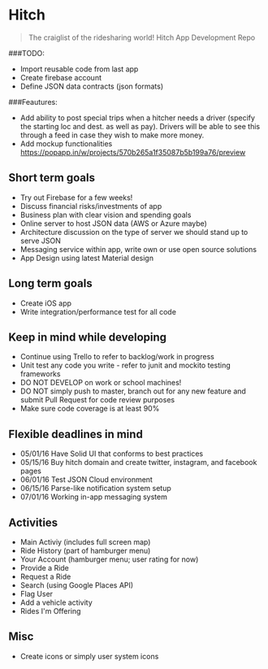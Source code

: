 # Hitch
> The craiglist of the ridesharing world!
Hitch App Development Repo

###TODO:
+ Import reusable code from last app
+ Create firebase account
+ Define JSON data contracts (json formats)

###Feautures:
+ Add ability to post special trips when a hitcher needs a driver (specify the starting loc and dest. as well as pay). Drivers will be able to see this through a feed in case they wish to make more money.
+ Add mockup functionalities https://popapp.in/w/projects/570b265a1f35087b5b199a76/preview


## Short term goals
+ Try out Firebase for a few weeks!
+ Discuss financial risks/investments of app
+ Business plan with clear vision and spending goals
+ Online server to host JSON data (AWS or Azure maybe)
+ Architecture discussion on the type of server we should stand up to serve JSON
+ Messaging service within app, write own or use open source solutions
+ App Design using latest Material design


## Long term goals
+ Create iOS app
+ Write integration/performance test for all code

## Keep in mind while developing
+ Continue using Trello to refer to backlog/work in progress
+ Unit test any code you write - refer to junit and mockito testing frameworks
+ DO NOT DEVELOP on work or school machines!
+ DO NOT simply push to master, branch out for any new feature and submit Pull Request for code review purposes
+ Make sure code coverage is at least 90%

## Flexible deadlines in mind
+ 05/01/16 Have Solid UI that conforms to best practices
+ 05/15/16 Buy hitch domain and create twitter, instagram, and facebook pages
+ 06/01/16 Test JSON Cloud environment
+ 06/15/16 Parse-like notification system setup
+ 07/01/16 Working in-app messaging system

## Activities
+ Main Activiy (includes full screen map)
+ Ride History (part of hamburger menu)
+ Your Account (hamburger menu; user rating for now)
+ Provide a Ride
+ Request a Ride
+ Search (using Google Places API)
+ Flag User
+ Add a vehicle activity
+ Rides I'm Offering

## Misc
+ Create icons or simply user system icons


